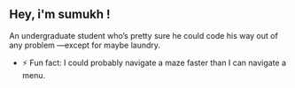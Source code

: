   ## Hey, i'm sumukh !
An undergraduate student who’s pretty sure he could code his way out of any problem
—except for maybe laundry.


- ⚡ Fun fact: I could probably navigate a maze faster than I can navigate a menu.

